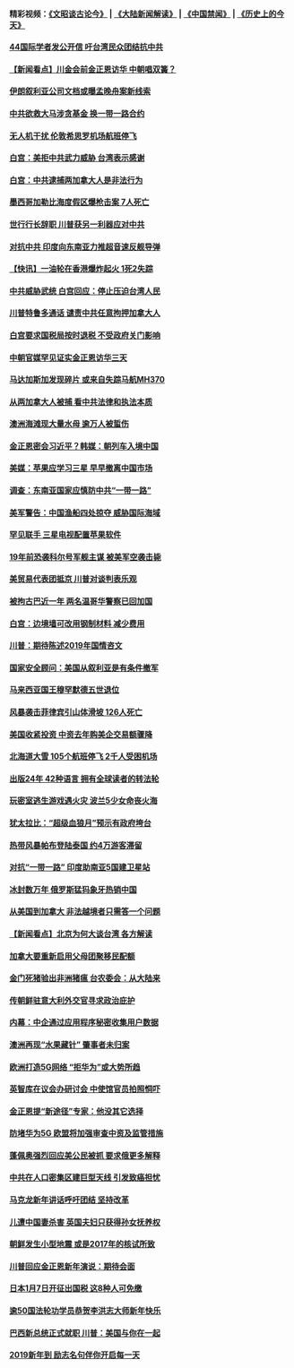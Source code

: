 #### 精彩视频：[《文昭谈古论今》](https://github.com/gfw-breaker/wenzhao/blob/master/README.md?t=01090030) | [《大陆新闻解读》](https://github.com/gfw-breaker/ntdtv-comedy/blob/master/README.md?t=01090030) | [《中国禁闻》](https://github.com/gfw-breaker/ntdtv-news/blob/master/README.md?t=01090030) | [《历史上的今天》](https://github.com/gfw-breaker/today-in-history/blob/master/README.md?t=01090030) 

#### [44国际学者发公开信 吁台湾民众团结抗中共](../pages/nsc418/n10962186.md?t=01090030) 

#### [【新闻看点】川金会前金正恩访华 中朝唱双簧？](../pages/nsc418/n10962061.md?t=01090030) 

#### [伊朗叙利亚公司文档或曝孟晚舟案新线索](../pages/nsc418/n10962067.md?t=01090030) 

#### [中共欲救大马涉贪基金 换一带一路合约](../pages/nsc418/n10962070.md?t=01090030) 

#### [无人机干扰 伦敦希思罗机场航班停飞](../pages/nsc418/n10962109.md?t=01090030) 

#### [白宫：美拒中共武力威胁 台湾表示感谢](../pages/nsc418/n10962051.md?t=01090030) 

#### [白宫：中共逮捕两加拿大人是非法行为](../pages/nsc418/n10962084.md?t=01090030) 

#### [墨西哥加勒比海度假区爆枪击案 7人死亡](../pages/nsc418/n10961738.md?t=01090030) 

#### [世行行长辞职 川普获另一利器应对中共](../pages/nsc418/n10961551.md?t=01090030) 

#### [对抗中共 印度向东南亚力推超音速反舰导弹](../pages/nsc418/n10961169.md?t=01090030) 

#### [【快讯】一油轮在香港爆炸起火 1死2失踪](../pages/nsc418/n10961201.md?t=01090030) 

#### [中共威胁武统 白宫回应：停止压迫台湾人民](../pages/nsc418/n10961171.md?t=01090030) 

#### [川普特鲁多通话 谴责中共任意拘押加拿大人](../pages/nsc418/n10960793.md?t=01090030) 

#### [白宫要求国税局按时退税 不受政府关门影响](../pages/nsc418/n10960626.md?t=01090030) 

#### [中朝官媒罕见证实金正恩访华三天](../pages/nsc418/n10960336.md?t=01090030) 

#### [马达加斯加发现碎片 或来自失踪马航MH370](../pages/nsc418/n10960114.md?t=01090030) 

#### [从两加拿大人被捕 看中共法律和执法本质](../pages/nsc418/n10960250.md?t=01090030) 

#### [澳洲海滩现大量水母 逾万人被蜇伤](../pages/nsc418/n10959898.md?t=01090030) 

#### [金正恩密会习近平？韩媒：朝列车入境中国](../pages/nsc418/n10959856.md?t=01090030) 

#### [美媒：苹果应学习三星 早早撤离中国市场](../pages/nsc418/n10958930.md?t=01090030) 

#### [调查：东南亚国家应慎防中共“一带一路”](../pages/nsc418/n10959261.md?t=01090030) 

#### [美军警告：中国渔船四处掠夺 威胁国际海域](../pages/nsc418/n10959047.md?t=01090030) 

#### [罕见联手 三星电视配置苹果软件](../pages/nsc418/n10958192.md?t=01090030) 

#### [19年前恐袭科尔号军舰主谋 被美军空袭击毙](../pages/nsc418/n10958692.md?t=01090030) 

#### [美贸易代表团抵京 川普对谈判表乐观](../pages/nsc418/n10957808.md?t=01090030) 

#### [被拘古巴近一年 两名温哥华警察已回加国](../pages/nsc418/n10957967.md?t=01090030) 

#### [白宫：边境墙可改用钢制材料 减少费用](../pages/nsc418/n10957898.md?t=01090030) 

#### [川普：期待陈述2019年国情咨文](../pages/nsc418/n10957830.md?t=01090030) 

#### [国家安全顾问：美国从叙利亚是有条件撤军](../pages/nsc418/n10957696.md?t=01090030) 

#### [马来西亚国王穆罕默德五世退位](../pages/nsc418/n10957673.md?t=01090030) 

#### [风暴袭击菲律宾引山体滑坡 126人死亡](../pages/nsc418/n10957562.md?t=01090030) 

#### [美国收紧投资 中资去年购美企交易额骤降](../pages/nsc418/n10956141.md?t=01090030) 

#### [北海道大雪 105个航班停飞 2千人受困机场](../pages/nsc418/n10957312.md?t=01090030) 

#### [出版24年 42种语言 拥有全球读者的转法轮](../pages/nsc418/n10955468.md?t=01090030) 

#### [玩密室逃生游戏遇火灾 波兰5少女命丧火海](../pages/nsc418/n10955350.md?t=01090030) 

#### [犹太拉比：“超级血狼月”预示有政府垮台](../pages/nsc418/n10954999.md?t=01090030) 

#### [热带风暴帕布登陆泰国 约4万游客滞留](../pages/nsc418/n10953704.md?t=01090030) 

#### [对抗“一带一路” 印度助南亚5国建卫星站](../pages/nsc418/n10953085.md?t=01090030) 

#### [冰封数万年 俄罗斯猛犸象牙热销中国](../pages/nsc418/n10952945.md?t=01090030) 

#### [从美国到加拿大 非法越境者只需答一个问题](../pages/nsc418/n10952107.md?t=01090030) 

#### [【新闻看点】北京为何大谈台湾 各方解读](../pages/nsc418/n10951577.md?t=01090030) 

#### [加拿大要重新启用父母团聚移民配额](../pages/nsc418/n10951623.md?t=01090030) 

#### [金门死猪验出非洲猪瘟 台农委会：从大陆来](../pages/nsc418/n10950871.md?t=01090030) 

#### [传朝鲜驻意大利外交官寻求政治庇护](../pages/nsc418/n10950043.md?t=01090030) 

#### [内幕：中企通过应用程序秘密收集用户数据](../pages/nsc418/n10949869.md?t=01090030) 

#### [澳洲再现“水果藏针” 肇事者未归案](../pages/nsc418/n10949734.md?t=01090030) 

#### [欧洲打造5G网络 “拒华为”或大势所趋](../pages/nsc418/n10944741.md?t=01090030) 

#### [英智库在议会办研讨会 中使馆官员拍照恫吓](../pages/nsc418/n10949621.md?t=01090030) 

#### [金正恩提“新途径”专家：他没其它选择](../pages/nsc418/n10949644.md?t=01090030) 

#### [防堵华为5G 欧盟将加强审查中资及监管措施](../pages/nsc418/n10949397.md?t=01090030) 

#### [蓬佩奥强烈回应美公民被抓 要求俄更多解释](../pages/nsc418/n10949408.md?t=01090030) 

#### [中共在人口密集区建巨型天线 引发致癌担忧](../pages/nsc418/n10949221.md?t=01090030) 

#### [马克龙新年讲话呼吁团结 坚持改革](../pages/nsc418/n10947012.md?t=01090030) 

#### [儿遭中国妻杀害 英国夫妇只获得孙女抚养权](../pages/nsc418/n10947962.md?t=01090030) 

#### [朝鲜发生小型地震 或是2017年的核试所致](../pages/nsc418/n10948016.md?t=01090030) 

#### [川普回应金正恩新年演说：期待会面](../pages/nsc418/n10947826.md?t=01090030) 

#### [日本1月7日开征出国税 这8种人可免缴](../pages/nsc418/n10947821.md?t=01090030) 

#### [逾50国法轮功学员恭贺李洪志大师新年快乐](../pages/nsc418/n10922625.md?t=01090030) 

#### [巴西新总统正式就职 川普：美国与你在一起](../pages/nsc418/n10947092.md?t=01090030) 

#### [2019新年到 励志名句伴你开启每一天](../pages/nsc418/n10946988.md?t=01090030) 


